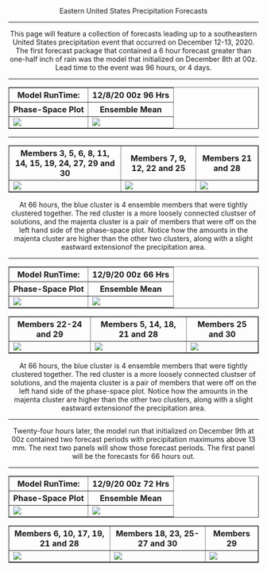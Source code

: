<html>
  <head>
    <meta charset="utf-8">
    <meta name="viewport" content="width=device-width, initial-scale=1">
  </head>
  <body>
    <center>Eastern United States Precipitation Forecasts
  <hr>


<table border="1" cellpadding="1" cellspacing="1">
  <tr>
    <th>Model RunTime:</th>
    <th>12/8/20 00z 96 Hrs</th>
  <tr>
    <th>Phase-Space Plot</th>
    <th>Ensemble Mean</th>
  </tr>
  <tr>
    <td><img src="https://user-images.githubusercontent.com/75145898/102044442-0e577980-3d94-11eb-8653-08d1127f778f.png"></td>
    <td><img src="https://user-images.githubusercontent.com/75145898/102044440-0dbee300-3d94-11eb-8984-e872038b1e85.png"></td>
  </tr>

This page will feature a collection of forecasts leading up to a southeastern United States precipitation event that occurred on December 12-13, 2020. The first forecast package that contained a 6 hour forecast greater than one-half inch of rain was the model that initialized on December 8th at 00z.  Lead time to the event was 96 hours, or 4 days.
<hr>
  <table border="1" cellpadding="1" cellspacing="1">
    <tr>
      <th>Members 3, 5, 6, 8, 11, 14, 15, 19, 24, 27, 29 and 30</th>
      <th>Members 7, 9, 12, 22 and 25</th>
      <th>Members 21 and 28</th>
    </tr>
    <tr>  
      <td><img src="https://user-images.githubusercontent.com/75145898/102045111-7d819d80-3d95-11eb-892a-ec7a159658a7.png"></td>
      <td><img src="https://user-images.githubusercontent.com/75145898/102045127-84a8ab80-3d95-11eb-91ed-5c068ccb430c.png"></td>
      <td><img src="https://user-images.githubusercontent.com/75145898/102045125-84101500-3d95-11eb-8777-e05d339fa865.png"></td>
    </tr>
    <hr>

<table border="1" cellpadding="1" cellspacing="1">
  <tr>
    <th>Model RunTime:</th>
    <th>12/9/20 00z 66 Hrs</th>
  <tr>
    <th>Phase-Space Plot</th>
    <th>Ensemble Mean</th>
  </tr>
  <tr>
    <td><img src="https://user-images.githubusercontent.com/75145898/102046102-d81bf900-3d97-11eb-9f9d-e2c55067c8d4.png"></td>
    <td><img src="https://user-images.githubusercontent.com/75145898/102046098-d7836280-3d97-11eb-93a7-84c61379fc54.png"></td>
  </tr>

At 66 hours, the blue cluster is 4 ensemble members that were tightly clustered together. The red cluster is a more loosely connected clustser of solutions, and the majenta cluster is a pair of members that were off on the left hand side of the phase-space plot.  Notice how the amounts in the majenta cluster are higher than the other two clusters, along with a slight eastward extensionof the precipitation area.  
<hr>
<table border="1" cellpadding="1" cellspacing="1">
  <tr>
    <th>Members 22-24 and 29</th>
    <th>Members 5, 14, 18, 21 and 28</th>
    <th>Members 25 and 30</th>
  </tr>
  <tr>  
    <td><img src="https://user-images.githubusercontent.com/75145898/102047676-e6b7df80-3d9a-11eb-924e-753ea74a8bac.png"></td>
    <td><img src="https://user-images.githubusercontent.com/75145898/102047694-f0414780-3d9a-11eb-9619-d3e4377c6b67.png"></td>
    <td><img src="https://user-images.githubusercontent.com/75145898/102047710-f7685580-3d9a-11eb-943a-c09b4e273a37.png"></td>
  </tr>
    
<table border="1" cellpadding="1" cellspacing="1">
  <tr>
    <th>Model RunTime:</th>
    <th>12/9/20 00z 72 Hrs</th>
  <tr>
    <th>Phase-Space Plot</th>
    <th>Ensemble Mean</th>
  </tr>
  <tr>
    <td><img src="https://user-images.githubusercontent.com/75145898/102046103-d8b48f80-3d97-11eb-8f82-43e275fb1a77.png"></td>
    <td><img src="https://user-images.githubusercontent.com/75145898/102046100-d81bf900-3d97-11eb-9164-2a038f35f77a.png"></td>
  </tr>

At 66 hours, the blue cluster is 4 ensemble members that were tightly clustered together. The red cluster is a more loosely connected clustser of solutions, and the majenta cluster is a pair of members that were off on the left hand side of the phase-space plot.  Notice how the amounts in the majenta cluster are higher than the other two clusters, along with a slight eastward extensionof the precipitation area.  
<hr>
Twenty-four hours later, the model run that initialized on December 9th at 00z contained two forecast periods with precipitation maximums above 13 mm.  The next two panels will show those forecast periods. The first panel will be the forecasts for 66 hours out. 
<hr>
  <table border="1" cellpadding="1" cellspacing="1">
    <tr>
      <th>Members 6, 10, 17, 19, 21 and 28</th>
      <th>Members 18, 23, 25-27 and 30</th>
      <th>Members 29</th>
    </tr>
    <tr>  
      <td><img src="https://user-images.githubusercontent.com/75145898/102047678-e7507600-3d9a-11eb-940f-df2e4b1739f5.png"></td>
      <td><img src="https://user-images.githubusercontent.com/75145898/102047698-f0414780-3d9a-11eb-99d1-747909ab30a0.png"></td>
      <td><img src="https://user-images.githubusercontent.com/75145898/102047711-f800ec00-3d9a-11eb-851a-b67b07a4fddc.png"></td>
    </tr>
